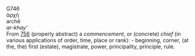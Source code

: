 <body>
  <p>G746<br>  ἀρχή  <br> archē  <br><i>ar-khay‘ </i><br>From <a href="g0756.htm">756</a>  (properly abstract) a <i>commencement</i>, or (concrete) <i>chief</i> (in various applications of order, time, place or rank): - beginning, corner, (at the, the) first (estate), magistrate, power, principality, principle, rule.<br></p>
 </body>